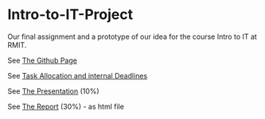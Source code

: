 # Intro-to-IT-Project
Our final assignment and a prototype of our idea for the course Intro to IT at RMIT.

See [The Github Page](https://andreaxwa.github.io/Intro-to-IT-Project/)

See [Task Allocation and internal Deadlines](https://github.com/andreaxwa/Intro-to-IT-Project/blob/main/Task%20Allocations%20%26%20Deadline.md)

See [The Presentation](https://github.com/andreaxwa/Intro-to-IT-Project/blob/main/The%20Presentation.md) (10%) 

See [The Report](https://github.com/andreaxwa/Intro-to-IT-Project/blob/main/index.html) (30%) - as html file
